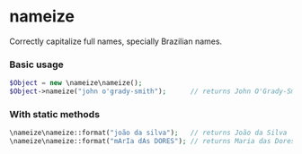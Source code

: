 # nameize

Correctly capitalize full names, specially Brazilian names.


### Basic usage

```php
$Object = new \nameize\nameize();
$Object->nameize("john o'grady-smith");      // returns John O'Grady-Smith
```


### With static methods

```php
\nameize\nameize::format("joão da silva");   // returns João da Silva
\nameize\nameize::format("mArIa dAs DORES"); // returns Maria das Dores
```
